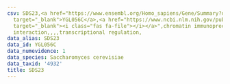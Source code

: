 ```yaml
---
csv: SDS23,<a href="https://www.ensembl.org/Homo_sapiens/Gene/Summary?db=core;g=YGL056C"
  target="_blank">YGL056C</a>,<a href="https://www.ncbi.nlm.nih.gov/pubmed/12399584"
  target="_blank"><i class="fas fa-file"></i></a>",chromatin immunoprecipitation assay,direct
  interaction,,,,transcriptional regulation,
data_alias: SDS23
data_id: YGL056C
data_numevidence: 1
data_species: Saccharomyces cerevisiae
data_taxid: '4932'
title: SDS23
---
```


